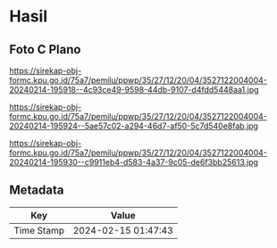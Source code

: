 # Hasil

## Foto C Plano

https://sirekap-obj-formc.kpu.go.id/75a7/pemilu/ppwp/35/27/12/20/04/3527122004004-20240214-195918--4c93ce49-9598-44db-9107-d4fdd5448aa1.jpg

https://sirekap-obj-formc.kpu.go.id/75a7/pemilu/ppwp/35/27/12/20/04/3527122004004-20240214-195924--5ae57c02-a294-46d7-af50-5c7d540e8fab.jpg

https://sirekap-obj-formc.kpu.go.id/75a7/pemilu/ppwp/35/27/12/20/04/3527122004004-20240214-195930--c9911eb4-d583-4a37-9c05-de6f3bb25613.jpg


## Metadata

| Key        | Value               |
| ---------- | ------------------- |
| Time Stamp | 2024-02-15 01:47:43 |



